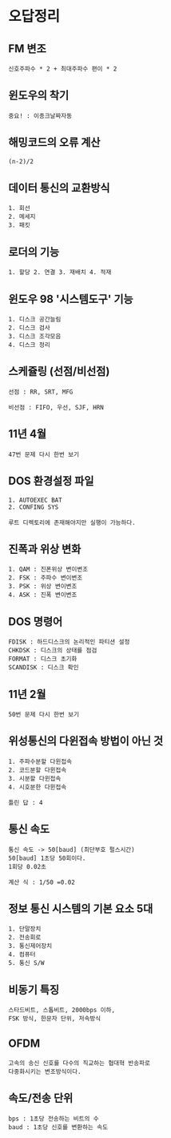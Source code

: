 # 오답정리


## FM 변조

    신호주파수 * 2 + 최대주파수 편이 * 2

## 윈도우의 착기

    중요! : 이종크날짜자동

## 해밍코드의 오류 계산

    (n-2)/2

## 데이터 통신의 교환방식

    1. 회선
    2. 메세지
    3. 패킷

## 로더의 기능 

    1. 할당 2. 연결 3. 재배치 4. 적재

## 윈도우 98 '시스템도구' 기능

    1. 디스크 공간늘림
    2. 디스크 검사
    3. 디스크 조각모음
    4. 디스크 정리

## 스케쥴링 (선점/비선점)

    선점 : RR, SRT, MFG

    비선점 : FIFO, 우선, SJF, HRN

## 11년 4월 

    47번 문제 다시 한번 보기

## DOS 환경설정 파일 

    1. AUTOEXEC BAT 
    2. CONFING SYS

    루트 디렉토리에 존재해야지만 실행이 가능하다.

## 진폭과 위상 변화

    1. QAM : 진폰위상 변이변조
    2. FSK : 주파수 변이변조
    3. PSK : 위상 변이변조
    4. ASK : 진폭 변이변조

## DOS 명령어

    FDISK : 하드디스크의 논리적인 파티션 설정
    CHKDSK : 디스크의 상태를 점검
    FORMAT : 디스크 초기화
    SCANDISK : 디스크 확인

## 11년 2월

    50번 문제 다시 한번 보기

## 위성통신의 다윈접속 방법이 아닌 것

    1. 주파수분할 다윈접속
    2. 코드분할 다윈접속
    3. 시분할 다윈접속
    4. 시호분한 다윈접속

    틀린 답 : 4

## 통신 속도

    통신 속도 -> 50[baud] (최단부호 펄스시간)
    50[baud] 1초당 50회이다.
    1회당 0.02초

    계산 식 : 1/50 =0.02

## 정보 통신 시스템의 기본 요소 5대

    1. 단말장치
    2. 전송회로
    3. 통신제어장치
    4. 컴퓨터
    5. 통신 S/W

## 비동기 특징

    스타드비트, 스톱비트, 2000bps 이하, 
    FSK 방식, 한문자 단위, 저속방식

## OFDM

    고속의 송신 신호를 다수의 직교하는 협대혁 반송파로
    다중화시키는 변조방식이다.


## 속도/전송 단위

    bps : 1초당 전송하는 비트의 수
    baud : 1초당 신호를 변환하는 속도






    

  